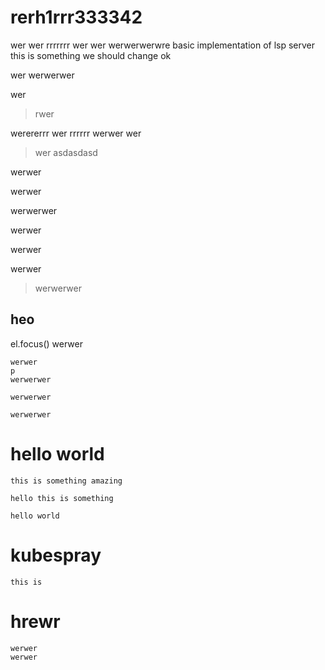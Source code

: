# rerh1rrr333342
wer
wer
rrrrrrr
wer
wer
werwerwerwre
basic implementation of lsp server
this is something we should change
ok 

wer
werwerwer














wer
> rwer

werererrr
wer
rrrrrr
werwer
wer

> wer asdasdasd

werwer

werwer


werwerwer

werwer

werwer

werwer








> werwerwer

## heo
el.focus()
    werwer

    werwer
    p
    werwerwer

    werwerwer

    werwerwer


# hello world

    this is something amazing

    hello this is something

    hello world

# kubespray

    this is 

# hrewr

    werwer
    werwer
